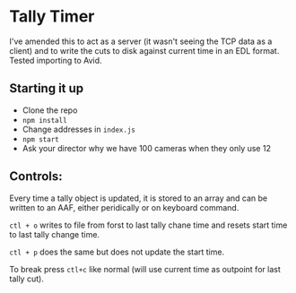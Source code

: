 # Tally Timer

I've amended this to act as a server (it wasn't seeing the TCP data as a client) and to write the cuts to disk against current time in an EDL format. Tested importing to Avid.  

## Starting it up
- Clone the repo
- `npm install`
- Change addresses in `index.js`
- `npm start`
- Ask your director why we have 100 cameras when they only use 12

## Controls:
Every time a tally object is updated, it is stored to an array and can be written to an AAF, either peridically or on keyboard command. 

`ctl + o` writes to file from forst to last tally chane time and resets start time to last tally change time.

`ctl + p` does the same but does not update the start time.


To break press `ctl+c` like normal (will use current time as outpoint for last tally cut).
